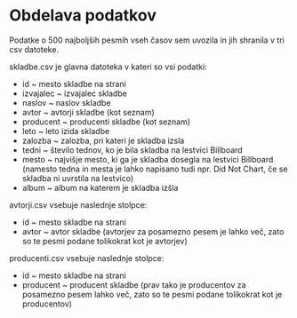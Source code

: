 # Obdelava podatkov

Podatke o 500 najboljših pesmih vseh časov  sem uvozila in jih shranila v tri csv datoteke. 

skladbe.csv je glavna datoteka v kateri so vsi podatki:
* id  ~  mesto skladbe na strani
* izvajalec ~ izvajalec skladbe
* naslov ~  naslov skladbe
* avtor ~  avtorji skladbe (kot seznam)
* producent ~  producenti skladbe (kot seznam)
* leto ~  leto izida skladbe
* zalozba ~  zalozba, pri kateri je skladba izsla
* tedni ~ število tednov, ko je bila skladba na lestvici Billboard
* mesto ~  najvišje mesto, ki ga je skladba dosegla na lestvici Billboard
(namesto tedna in mesta je lahko napisano tudi npr. Did Not Chart, 
če se skladba ni uvrstila na lestvico)
* album ~ album na katerem je skladba izšla

avtorji.csv vsebuje naslednje stolpce:
* id  ~  mesto skladbe na strani
* avtor ~  avtor skladbe
(avtorjev za posamezno pesem je lahko več, zato so te pesmi podane
tolikokrat kot je avtorjev)

producenti.csv vsebuje naslednje stolpce:
* id  ~  mesto skladbe na strani
* producent ~  producent skladbe
(prav tako je producentov za posamezno pesem lahko več, zato so te 
pesmi podane tolikokrat kot je producentov)

